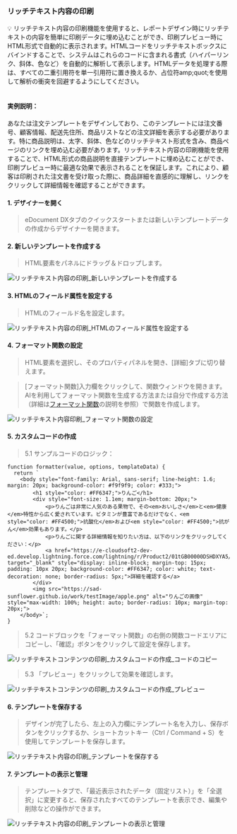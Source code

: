 <h5 id="start"></h5>

### リッチテキスト内容の印刷

<aside>
💡 リッチテキスト内容の印刷機能を使用すると、レポートデザイン時にリッチテキストの内容を簡単に印刷データに埋め込むことができ、印刷プレビュー時にHTML形式で自動的に表示されます。HTMLコードをリッチテキストボックスにバインドすることで、システムはこれらのコードに含まれる書式（ハイパーリンク、斜体、色など）を自動的に解析して表示します。HTMLデータを処理する際は、すべての二重引用符を単一引用符に置き換えるか、占位符amp;quot;を使用して解析の衝突を回避するようにしてください。
</aside>
<br>

#### **実例説明：**
あなたは注文テンプレートをデザインしており、このテンプレートには注文番号、顧客情報、配送先住所、商品リストなどの注文詳細を表示する必要があります。特に商品説明は、太字、斜体、色などのリッチテキスト形式を含み、商品ページのリンクを埋め込む必要があります。リッチテキスト内容の印刷機能を使用することで、HTML形式の商品説明を直接テンプレートに埋め込むことができ、印刷プレビュー時に最適な効果で表示されることを保証します。これにより、顧客は印刷された注文書を受け取った際に、商品詳細を直感的に理解し、リンクをクリックして詳細情報を確認することができます。

#### **1. デザイナーを開く**

> eDocument DXタブのクイックスタートまたは新しいテンプレートデータの作成からデザイナーを開きます。

#### **2. 新しいテンプレートを作成する**

> HTML要素をパネルにドラッグ＆ドロップします。

![リッチテキスト内容の印刷_新しいテンプレートを作成する](../_images/jp/リッチテキスト内容の印刷_新しいテンプレートを作成する.gif)

#### **3. HTMLのフィールド属性を設定する**

> HTMLのフィールド名を設定します。

![リッチテキスト内容の印刷_HTMLのフィールド属性を設定する](../_images/jp/リッチテキスト内容の印刷_HTMLのフィールド属性を設定する.gif)

#### **4. フォーマット関数の設定**

> HTML要素を選択し、そのプロパティパネルを開き、[詳細]タブに切り替えます。<br/>

> [フォーマット関数]入力欄をクリックして、関数ウィンドウを開きます。AIを利用してフォーマット関数を生成する方法または自分で作成する方法（詳細は<a href="/#/jp/ad-highlevel.md#self-format1" target="_blank">フォーマット関数</a>の説明を参照）で関数を作成します。

![リッチテキスト内容印刷_フォーマット関数の設定](../_images/jp/リッチテキスト内容印刷_フォーマット関数の設定.gif)

#### 5. カスタムコードの作成
> 5.1 サンプルコードのロジック：
```
function formatter(value, options, templateData) {
  return ` 
    <body style="font-family: Arial, sans-serif; line-height: 1.6; margin: 20px; background-color: #f9f9f9; color: #333;">
        <h1 style="color: #FF6347;">りんご</h1>
        <div style="font-size: 1.1em; margin-bottom: 20px;">
            <p>りんごは非常に人気のある果物で、その<em>おいしさ</em>と<em>健康</em>特性から広く愛されています。ビタミンが豊富であるだけでなく、<em style="color: #FF4500;">抗酸化</em>および<em style="color: #FF4500;">抗がん</em>効果もあります。</p>
            <p>りんごに関する詳細情報を知りたい方は、以下のリンクをクリックしてください：</p>
            <a href="https://e-cloudsoft2-dev-ed.develop.lightning.force.com/lightning/r/Product2/01tGB00000DSHDXYA5/view" target="_blank" style="display: inline-block; margin-top: 15px; padding: 10px 20px; background-color: #FF6347; color: white; text-decoration: none; border-radius: 5px;">詳細を確認する</a>
        </div>
        <img src="https://sad-sunflower.github.io/work/testImage/apple.png" alt="りんごの画像" style="max-width: 100%; height: auto; border-radius: 10px; margin-top: 20px;">
    </body>`;
}
```

> 5.2 コードブロックを「フォーマット関数」の右側の関数コードエリアにコピーし、「確認」ボタンをクリックして設定を保存します。

![リッチテキストコンテンツの印刷_カスタムコードの作成_コードのコピー](../_images/jp/リッチテキストコンテンツの印刷_カスタムコードの作成_コードのコピー.png)

> 5.3 「プレビュー」をクリックして効果を確認します。

![リッチテキストコンテンツの印刷_カスタムコードの作成_プレビュー](../_images/jp/リッチテキストコンテンツの印刷_カスタムコードの作成_プレビュー.gif)

#### **6. テンプレートを保存する**

> デザインが完了したら、左上の入力欄にテンプレート名を入力し、保存ボタンをクリックするか、ショートカットキー（Ctrl / Command + S）を使用してテンプレートを保存します。

![リッチテキスト内容の印刷_テンプレートを保存する](../_images/jp/リッチテキスト内容の印刷_テンプレートを保存する.gif)

#### **7. テンプレートの表示と管理**

> テンプレートタブで、「最近表示されたデータ（固定リスト）」を「全選択」に変更すると、保存されたすべてのテンプレートを表示でき、編集や削除などの操作ができます。

![リッチテキスト内容の印刷_テンプレートの表示と管理](../_images/jp/リッチテキスト内容の印刷_テンプレートの表示と管理.gif)